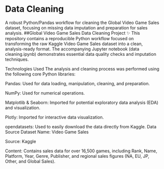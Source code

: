 # Data Cleaning 
A robust Python/Pandas workflow for cleaning the Global Video Game Sales dataset, focusing on missing data imputation and preparation for sales analysis.
 ##Global Video Game Sales Data Cleaning Project ✨
This repository contains a reproducible Python workflow focused on transforming the raw Kaggle Video Game Sales dataset into a clean, analysis-ready format. The accompanying Jupyter notebook (data cleaning.ipynb) demonstrates essential data quality checks and imputation techniques.

 Technologies Used
The analysis and cleaning process was performed using the following core Python libraries:

Pandas: Used for data loading, manipulation, cleaning, and preparation.

NumPy: Used for numerical operations.

Matplotlib & Seaborn: Imported for potential exploratory data analysis (EDA) and visualization.

Plotly: Imported for interactive data visualization.

opendatasets: Used to easily download the data directly from Kaggle.
Data Source
Dataset Name: Video Game Sales

Source: Kaggle

Content: Contains sales data for over 16,500 games, including Rank, Name, Platform, Year, Genre, Publisher, and regional sales figures (NA, EU, JP, Other, and Global Sales).


